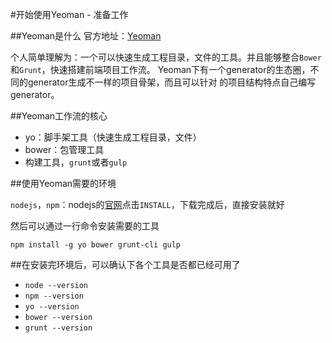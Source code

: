 #开始使用Yeoman - 准备工作

##Yeoman是什么
官方地址：[Yeoman](http://yeoman.io)

个人简单理解为：一个可以快速生成工程目录，文件的工具。并且能够整合`Bower`和`Grunt`，快速搭建前端项目工作流。
Yeoman下有一个generator的生态圈，不同的generator生成不一样的项目骨架，而且可以针对
的项目结构特点自己编写generator。

##Yeoman工作流的核心

* yo：脚手架工具（快速生成工程目录，文件）
* bower：包管理工具
* 构建工具，`grunt`或者`gulp`

##使用Yeoman需要的环境

`nodejs`，`npm`：nodejs的[官网](http://nodejs.org/)点击`INSTALL`，下载完成后，直接安装就好

然后可以通过一行命令安装需要的工具

```
npm install -g yo bower grunt-cli gulp
```

##在安装完环境后，可以确认下各个工具是否都已经可用了

* `node --version`
* `npm --version`
* `yo --version`
* `bower --version`
* `grunt --version`
